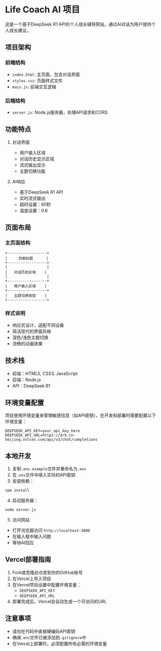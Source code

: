 # Life Coach AI 项目

这是一个基于DeepSeek R1 API的个人成长辅导网站，通过AI对话为用户提供个人成长建议。

## 项目架构

### 前端结构
- `index.html`: 主页面，包含对话界面
- `styles.css`: 页面样式文件
- `main.js`: 前端交互逻辑

### 后端结构
- `server.js`: Node.js服务器，处理API请求和CORS

## 功能特点

1. 对话界面
   - 用户输入区域
   - 对话历史显示区域
   - 流式输出显示
   - 主题切换功能

2. AI响应
   - 基于DeepSeek R1 API
   - 实时流式输出
   - 超时设置：60秒
   - 温度设置：0.6

## 页面布局

### 主页面结构
```
+------------------+
|     页面标题      |
+------------------+
|                  |
|   对话历史区域    |
|                  |
+------------------+
|   用户输入区域    |
+------------------+
|   主题切换按钮    |
+------------------+
```

### 样式说明
- 响应式设计，适配不同设备
- 简洁现代的界面风格
- 深色/浅色主题切换
- 流畅的动画效果

## 技术栈
- 前端：HTML5, CSS3, JavaScript
- 后端：Node.js
- API：DeepSeek R1

## 环境变量配置
项目使用环境变量来管理敏感信息（如API密钥）。在开发和部署时需要配置以下环境变量：

```env
DEEPSEEK_API_KEY=your_api_key_here
DEEPSEEK_API_URL=https://ark.cn-beijing.volces.com/api/v3/chat/completions
```

## 本地开发
1. 复制`.env.example`文件并重命名为`.env`
2. 在`.env`文件中填入实际的API密钥
3. 安装依赖：
```bash
npm install
```
4. 启动服务器：
```bash
node server.js
```
5. 访问网站
- 打开浏览器访问 `http://localhost:3000`
- 在输入框中输入问题
- 等待AI回应

## Vercel部署指南
1. Fork或克隆此仓库到你的GitHub账号
2. 在Vercel上导入项目
3. 在Vercel项目设置中配置环境变量：
   - `DEEPSEEK_API_KEY`
   - `DEEPSEEK_API_URL`
4. 部署完成后，Vercel会自动生成一个可访问的URL

## 注意事项
- 请勿在代码中直接硬编码API密钥
- 确保`.env`文件已被添加到`.gitignore`中
- 在Vercel上部署时，必须配置所有必需的环境变量